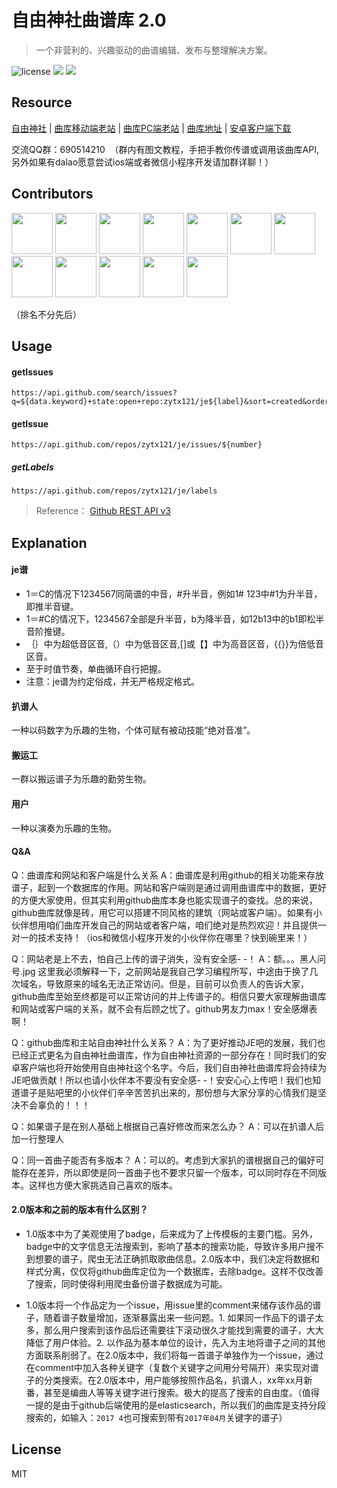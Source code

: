 # 自由神社曲谱库 2.0
> 一个非营利的、兴趣驱动的曲谱编辑、发布与整理解决方案。

![license](https://img.shields.io/github/license/mashape/apistatus.svg)  [![](https://img.shields.io/badge/%E8%B4%B4%E5%90%A7%20-%20justice__eternal%20-orange.svg)](https://tieba.baidu.com/f?kw=justice_eternal&ie=utf-8)  ![](https://img.shields.io/badge/Made-%E2%9D%A4-ff69b4.svg)

## Resource

[自由神社](http://moeje.org) | [曲库移动端老站](http://jefun.top) | [曲库PC端老站](http://lightmoon.pw) | [曲库地址](https://github.com/zytx121/je/issues) | [安卓客户端下载](http://m.shouji.360tpcdn.com/180122/465b4dddbfdbf9704ad8c7fca2b5a7a2/livesun.justiceeternal_4.apk)

交流QQ群：690514210  （群内有图文教程，手把手教你传谱或调用该曲库API,另外如果有dalao愿意尝试ios端或者微信小程序开发请加群详聊！）

## Contributors

<a href="https://github.com/TOKdawn"><img src="https://avatars2.githubusercontent.com/u/15122564?s=460&v=4" height="66px" width="66px"></a>
<a href="https://github.com/livesun"><img src="https://avatars0.githubusercontent.com/u/27534854?s=460&v=4" height="66px" width="66px"></a>
<a href="https://github.com/GlacierStudioQ"><img src="https://avatars2.githubusercontent.com/u/13463146?v=4&s=460" height="66px" width="66px"></a>
<a href="https://github.com/liurunzechn"><img src="https://avatars2.githubusercontent.com/u/30720999?v=4&s=460" height="66px" width="66px"></a>
<a href="https://github.com/Dyakira"><img src="https://avatars0.githubusercontent.com/u/11003029?s=460&v=4" height="66px" width="66px"></a>
<a href="https://github.com/NorthPoleStar"><img src="https://avatars1.githubusercontent.com/u/30740698?v=4&s=460" height="66px" width="66px"></a>
<a href="https://github.com/Mars-Cat"><img src="https://avatars3.githubusercontent.com/u/34885717?s=460&v=4?v=4&s=460" height="66px" width="66px"></a>
<a href="https://github.com/IGRX"><img src="https://avatars2.githubusercontent.com/u/35169480?s=460&v=4" height="66px" width="66px"></a>
<a href="https://github.com/aS737345039"><img src="https://avatars2.githubusercontent.com/u/35213527?s=460&v=4" height="66px" width="66px"></a>
<a href="https://github.com/xqyww123"><img src="https://avatars3.githubusercontent.com/u/3982387?s=460&v=4" height="66px" width="66px"></a>
<a href="https://github.com/njupt4145438"><img src="https://avatars3.githubusercontent.com/u/35494698?s=460&v=4" height="66px" width="66px"></a>
<a href="https://github.com/rockyhann"><img src="https://avatars2.githubusercontent.com/u/30772677?s=460&v=4" height="66px" width="66px"></a>

（排名不分先后）


## Usage

#### getIssues
```
https://api.github.com/search/issues?q=${data.keyword}+state:open+repo:zytx121/je${label}&sort=created&order=desc
```

#### getIssue
```
https://api.github.com/repos/zytx121/je/issues/${number}
```

##### getLabels
```
https://api.github.com/repos/zytx121/je/labels
```

> Reference： [Github REST API v3](https://developer.github.com/v3/issues/)


## 	Explanation


#### je谱

- 1＝C的情况下1234567同简谱的中音，#升半音，例如1# 123中#1为升半音，即推半音键。
- 1＝#C的情况下，1234567全部是升半音，b为降半音，如12b13中的b1即松半音阶推键。
- ｛｝中为超低音区音,（）中为低音区音,[]或【】中为高音区音，{{}}为倍低音区音。
- 至于时值节奏，单曲循环自行把握。
- 注意：je谱为约定俗成，并无严格规定格式。

#### 扒谱人
一种以码数字为乐趣的生物，个体可赋有被动技能“绝对音准”。
#### 搬运工
一群以搬运谱子为乐趣的勤劳生物。
#### 用户
一种以演奏为乐趣的生物。

#### Q&A

Q：曲谱库和网站和客户端是什么关系
A：曲谱库是利用github的相关功能来存放谱子，起到一个数据库的作用。网站和客户端则是通过调用曲谱库中的数据，更好的方便大家使用，但其实利用github曲库本身也能实现谱子的查找。总的来说，github曲库就像是砖，用它可以搭建不同风格的建筑（网站或客户端）。如果有小伙伴想用咱们曲库开发自己的网站或者客户端，咱们绝对是热烈欢迎！并且提供一对一的技术支持！（ios和微信小程序开发的小伙伴你在哪里？快到碗里来！）

Q：网站老是上不去，怕自己上传的谱子消失，没有安全感- -！
A：额。。。黑人问号.jpg  这里我必须解释一下，之前网站是我自己学习编程所写，中途由于换了几次域名，导致原来的域名无法正常访问。但是，目前可以负责人的告诉大家，github曲库至始至终都是可以正常访问的并上传谱子的。相信只要大家理解曲谱库和网站或客户端的关系，就不会有后顾之忧了。github男友力max！安全感爆表啊！

Q：github曲库和主站自由神社什么关系？
A：为了更好推动JE吧的发展，我们也已经正式更名为自由神社曲谱库，作为自由神社资源的一部分存在！同时我们的安卓客户端也将开始使用自由神社这个名字。今后，我们自由神社曲谱库将会持续为JE吧做贡献！所以也请小伙伴本不要没有安全感- -！安安心心上传吧！我们也知道谱子是贴吧里的小伙伴们辛辛苦苦扒出来的，那份想与大家分享的心情我们是坚决不会辜负的！！！

Q：如果谱子是在别人基础上根据自己喜好修改而来怎么办？
A：可以在扒谱人后加一行整理人

Q：同一首曲子能否有多版本？
A：可以的。考虑到大家扒的谱根据自己的偏好可能存在差异，所以即使是同一首曲子也不要求只留一个版本，可以同时存在不同版本。这样也方便大家挑选自己喜欢的版本。


####  2.0版本和之前的版本有什么区别？

- 1.0版本中为了美观使用了badge，后来成为了上传模板的主要门槛。另外，badge中的文字信息无法搜索到，影响了基本的搜索功能，导致许多用户搜不到想要的谱子，爬虫无法正确抓取歌曲信息。2.0版本中，我们决定将数据和样式分离，仅仅将github曲库定位为一个数据库，去除badge。这样不仅改善了搜索，同时使得利用爬虫备份谱子数据成为可能。

- 1.0版本将一个作品定为一个issue，用issue里的comment来储存该作品的谱子，随着谱子数量增加，逐渐暴露出来一些问题。1. 如果同一作品下的谱子太多，那么用户搜索到该作品后还需要往下滚动很久才能找到需要的谱子，大大降低了用户体验。2. 以作品为基本单位的设计，先入为主地将谱子之间的其他方面联系削弱了。在2.0版本中，我们将每一首谱子单独作为一个issue，通过在comment中加入各种关键字（复数个关键字之间用分号隔开）来实现对谱子的分类搜索。在2.0版本中，用户能够按照作品名，扒谱人，xx年xx月新番，甚至是编曲人等等关键字进行搜索。极大的提高了搜索的自由度。（值得一提的是由于github后端使用的是elasticsearch，所以我们的曲库是支持分段搜索的，如输入：`2017 4`也可搜索到带有`2017年04月`关键字的谱子）

## License

MIT 



